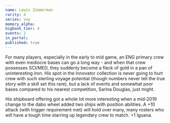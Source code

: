 ```yaml
---
name: Lewis Zimmerman
rarity: 4
series: voy
memory_alpha:
bigbook_tier: 4
events: 2
in_portal:
published: true
---
```


For many players, especially in the early to mid game, an ENG primary crew with even mediocre bases can go a long way - and when that crew possesses SCI/MED, they suddenly become a fleck of gold in a pan of uninteresting iron. His spot in the Innovator collection is never going to hurt crew with such sterling voyage potential (though numbers never tell the true story with a skill set this rare), but a lack of events and somewhat poor bases compared to his nearest competition, Sarina Douglas, just might.

His shipboard offering got a whole lot more interesting when a mid-2019 change to the dabo wheel added two ships with position abilities. A +10 attack (with trigger requirement met) will hold over many, many rosters who will have a tough time starring up legendary crew to match. +1 Iguana.
